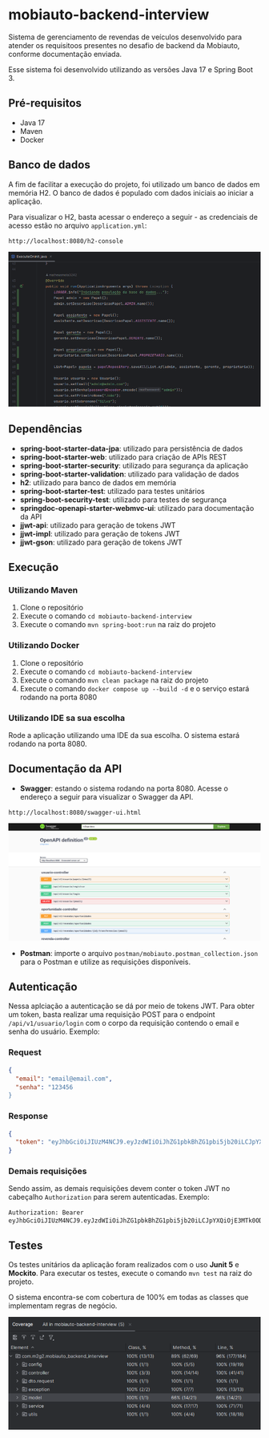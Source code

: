 # mobiauto-backend-interview

Sistema de gerenciamento de revendas de veículos desenvolvido para atender os requisitoos presentes no desafio de backend da Mobiauto, conforme documentação enviada.

Esse sistema foi desenvolvido utilizando as versões Java 17 e Spring Boot 3.

## Pré-requisitos

- Java 17
- Maven
- Docker

## Banco de dados
A fim de facilitar a execução do projeto, foi utilizado um banco de dados em memória H2. O banco de dados é populado com dados iniciais ao iniciar a aplicação.

Para visualizar o H2, basta acessar o endereço a seguir - as credenciais de acesso estão no arquivo `application.yml`:
```
http://localhost:8080/h2-console
```

![img_3.png](docs/execute-on-init.png)

## Dependências

- **spring-boot-starter-data-jpa**: utilizado para persistência de dados
- **spring-boot-starter-web**: utilizado para criação de APIs REST
- **spring-boot-starter-security**: utilizado para segurança da aplicação
- **spring-boot-starter-validation**: utilizado para validação de dados
- **h2**: utilizado para banco de dados em memória
- **spring-boot-starter-test**: utilizado para testes unitários
- **spring-boot-security-test**: utilizado para testes de segurança
- **springdoc-openapi-starter-webmvc-ui**: utilizado para documentação da API
- **jjwt-api**: utilizado para geração de tokens JWT
- **jjwt-impl**: utilizado para geração de tokens JWT
- **jjwt-gson**: utilizado para geração de tokens JWT

## Execução

### Utilizando Maven
1. Clone o repositório
2. Execute o comando `cd mobiauto-backend-interview`
3. Execute o comando `mvn spring-boot:run` na raiz do projeto

### Utilizando Docker

1. Clone o repositório
2. Execute o comando `cd mobiauto-backend-interview`
3. Execute o comando `mvn clean package` na raiz do projeto
4. Execute o comando `docker compose up --build -d` e o serviço estará rodando na porta 8080

### Utilizando IDE sa sua escolha
Rode a aplicação utilizando uma IDE da sua escolha. O sistema estará rodando na porta 8080.

## Documentação da API

- **Swagger**: estando o sistema rodando na porta 8080. Acesse o endereço a seguir para visualizar o Swagger da API.
```
http://localhost:8080/swagger-ui.html
```
![img.png](docs/swagger.png)

- **Postman**: importe o arquivo `postman/mobiauto.postman_collection.json` para o Postman e utilize as requisições disponíveis.

## Autenticação

Nessa aplciação a autenticação se dá por meio de tokens JWT. Para obter um token, basta realizar uma requisição POST para o endpoint `/api/v1/usuario/login` com o corpo da requisição contendo o email e senha do usuário. Exemplo:

### Request
```json
{
  "email": "email@email.com",
  "senha": "123456
}
```
### Response
```json
{
  "token": "eyJhbGciOiJIUzM4NCJ9.eyJzdWIiOiJhZG1pbkBhZG1pbi5jb20iLCJpYXQiOjE3MTk0ODk2NTYsImV4cCI6MTcxOTU3NjA1Nn0.SGY5WLT8R0lxOLsOdeYTBIgYc9WZ_yfCjzdzRQ5KiYXVVpI3KpLTV7XkZ7CNxPfl"
}
```
### Demais requisições
Sendo assim, as demais requisições devem conter o token JWT no cabeçalho `Authorization` para serem autenticadas. Exemplo:
```
Authorization: Bearer eyJhbGciOiJIUzM4NCJ9.eyJzdWIiOiJhZG1pbkBhZG1pbi5jb20iLCJpYXQiOjE3MTk0ODk2NTYsImV4cCI6MTcxOTU3NjA1Nn0.SGY5WLT8R0lxOLsOdeYTBIgYc9WZ_yfCjzdzRQ5KiYXVVpI3KpLTV7XkZ7CNxPfl
```

## Testes

Os testes unitários da aplicação foram realizados com o uso **Junit 5** e **Mockito**. Para executar os testes, execute o comando `mvn test` na raiz do projeto.

O sistema encontra-se com cobertura de 100% em todas as classes que implementam regras de negócio.

![img_2.png](docs/coverage.png)